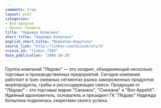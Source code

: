 ```yaml
---
comments: true
layout: post
categories:
- Все выпуски
- Бизнес Секреты
title: "Надежда Копытина"
short_title: "Надежда Копытина"
english_short_title: "Nadezhda-Kopytina"
source_link: "http://tinkov.com/bizsekrety/4"
russia_id: "tinkov_7103"
date_publication: "2009-10-26"
---
```

Группа компаний "Лёдово" — это холдинг, объединяющий несколько торговых и производственных предприятий. Сегодня компания работает в трех смежных сегментах рынка замороженных продуктов: морепродукты, грибы и рисосодержащие смеси. Продукция от "Лёдово" - это торговые марки "Сальмон", "Снежана" и "Bon Appetit!". Идейный вдохновитель, основатель и президент ГК "Лёдово" Надежда Копытина поделилась секретами своего успеха.
